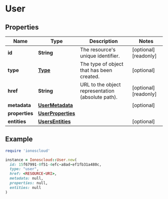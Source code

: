 # User

## Properties

| Name | Type | Description | Notes |
| ---- | ---- | ----------- | ----- |
| **id** | **String** | The resource&#39;s unique identifier. | [optional][readonly] |
| **type** | [**Type**](Type.md) | The type of object that has been created. | [optional] |
| **href** | **String** | URL to the object representation (absolute path). | [optional][readonly] |
| **metadata** | [**UserMetadata**](UserMetadata.md) |  | [optional] |
| **properties** | [**UserProperties**](UserProperties.md) |  |  |
| **entities** | [**UsersEntities**](UsersEntities.md) |  | [optional] |

## Example

```ruby
require 'ionoscloud'

instance = Ionoscloud::User.new(
  id: 15f67991-0f51-4efc-a8ad-ef1fb31a480c,
  type: "user",
  href: <RESOURCE-URI>,
  metadata: null,
  properties: null,
  entities: null
)
```

